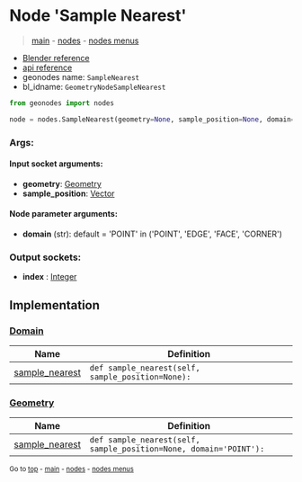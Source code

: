 # Node 'Sample Nearest'

> [main](../structure.md) - [nodes](nodes.md) - [nodes menus](nodes_menus.md)

- [Blender reference](https://docs.blender.org/manual/en/latest/modeling/geometry_nodes/geometry/sample_nearest.html)
- [api reference](https://docs.blender.org/api/current/bpy.types.GeometryNodeSampleNearest.html)
- geonodes name: `SampleNearest`
- bl_idname: `GeometryNodeSampleNearest`

```python
from geonodes import nodes

node = nodes.SampleNearest(geometry=None, sample_position=None, domain='POINT')
```

### Args:

#### Input socket arguments:

- **geometry**: [Geometry](Geometry.md)
- **sample_position**: [Vector](Vector.md)

#### Node parameter arguments:

- **domain** (str): default = 'POINT' in ('POINT', 'EDGE', 'FACE', 'CORNER')

### Output sockets:

- **index** : [Integer](Integer.md)

## Implementation

### [Domain](Domain.md)

| Name | Definition |
|------|------------|
 | [sample_nearest](Domain.md#sample_nearest) | `def sample_nearest(self, sample_position=None):` |

### [Geometry](Geometry.md)

| Name | Definition |
|------|------------|
 | [sample_nearest](Geometry.md#sample_nearest) | `def sample_nearest(self, sample_position=None, domain='POINT'):` |

<sub>Go to [top](#node-Sample-Nearest) - [main](../structure.md) - [nodes](nodes.md) - [nodes menus](nodes_menus.md)</sub>

